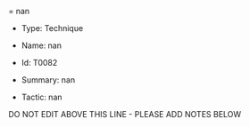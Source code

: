 = nan

* Type: Technique

* Name: nan

* Id: T0082

* Summary: nan

* Tactic: nan

DO NOT EDIT ABOVE THIS LINE - PLEASE ADD NOTES BELOW
